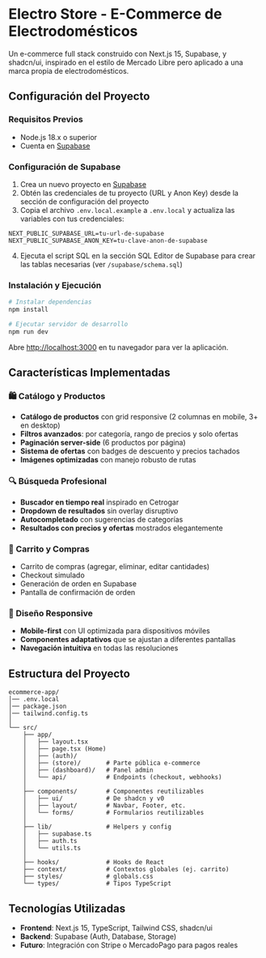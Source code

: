 # Electro Store - E-Commerce de Electrodomésticos

Un e-commerce full stack construido con Next.js 15, Supabase, y shadcn/ui, inspirado en el estilo de Mercado Libre pero aplicado a una marca propia de electrodomésticos.

## Configuración del Proyecto

### Requisitos Previos

- Node.js 18.x o superior
- Cuenta en [Supabase](https://supabase.com)

### Configuración de Supabase

1. Crea un nuevo proyecto en [Supabase](https://app.supabase.com)
2. Obtén las credenciales de tu proyecto (URL y Anon Key) desde la sección de configuración del proyecto
3. Copia el archivo `.env.local.example` a `.env.local` y actualiza las variables con tus credenciales:

```
NEXT_PUBLIC_SUPABASE_URL=tu-url-de-supabase
NEXT_PUBLIC_SUPABASE_ANON_KEY=tu-clave-anon-de-supabase
```

4. Ejecuta el script SQL en la sección SQL Editor de Supabase para crear las tablas necesarias (ver `/supabase/schema.sql`)

### Instalación y Ejecución

```bash
# Instalar dependencias
npm install

# Ejecutar servidor de desarrollo
npm run dev
```

Abre [http://localhost:3000](http://localhost:3000) en tu navegador para ver la aplicación.

## Características Implementadas

### 🛍️ Catálogo y Productos
- **Catálogo de productos** con grid responsive (2 columnas en mobile, 3+ en desktop)
- **Filtros avanzados**: por categoría, rango de precios y solo ofertas
- **Paginación server-side** (6 productos por página)
- **Sistema de ofertas** con badges de descuento y precios tachados
- **Imágenes optimizadas** con manejo robusto de rutas

### 🔍 Búsqueda Profesional
- **Buscador en tiempo real** inspirado en Cetrogar
- **Dropdown de resultados** sin overlay disruptivo
- **Autocompletado** con sugerencias de categorías
- **Resultados con precios y ofertas** mostrados elegantemente

### 🛒 Carrito y Compras
- Carrito de compras (agregar, eliminar, editar cantidades)
- Checkout simulado
- Generación de orden en Supabase
- Pantalla de confirmación de orden

### 📱 Diseño Responsive
- **Mobile-first** con UI optimizada para dispositivos móviles
- **Componentes adaptativos** que se ajustan a diferentes pantallas
- **Navegación intuitiva** en todas las resoluciones

## Estructura del Proyecto

```
ecommerce-app/
│── .env.local
│── package.json
│── tailwind.config.ts
│
└── src/
    ├── app/
    │   ├── layout.tsx
    │   ├── page.tsx (Home)
    │   ├── (auth)/
    │   ├── (store)/       # Parte pública e-commerce
    │   ├── (dashboard)/   # Panel admin
    │   └── api/           # Endpoints (checkout, webhooks)
    │
    ├── components/        # Componentes reutilizables
    │   ├── ui/            # De shadcn y v0
    │   ├── layout/        # Navbar, Footer, etc.
    │   └── forms/         # Formularios reutilizables
    │
    ├── lib/               # Helpers y config
    │   ├── supabase.ts
    │   ├── auth.ts
    │   └── utils.ts
    │
    ├── hooks/             # Hooks de React
    ├── context/           # Contextos globales (ej. carrito)
    ├── styles/            # globals.css
    └── types/             # Tipos TypeScript
```

## Tecnologías Utilizadas

- **Frontend**: Next.js 15, TypeScript, Tailwind CSS, shadcn/ui
- **Backend**: Supabase (Auth, Database, Storage)
- **Futuro**: Integración con Stripe o MercadoPago para pagos reales
